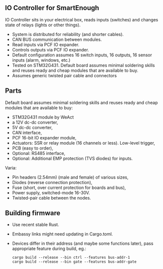 IO Controller for SmartEnough
-----------------------------

IO Controller sits in your electrical box, reads inputs (switches) and changes
state of relays (lights or other things).

- System is distributed for reliability (and shorter cables).
- CAN BUS communication between modules.
- Read inputs via PCF IO expander.
- Controls outputs via PCF IO expander.
- Default configuration assumes 16 switch inputs, 16 outputs, 16 sensor inputs
  (alarm, windows, etc.)
- Tested on STM32G431. Default board assumes minimal soldering skills and reuses
  ready and cheap modules that are available to buy.
- Assumes generic twisted pair cable and connectors


Parts
-----

Default board assumes minimal soldering skills and reuses
ready and cheap modules that are available to buy:
- STM32G431 module by WeAct
- a 12V dc-dc converter,
- 5V dc-dc converter,
- CAN interface,
- PCF 16-bit IO expander module,
- Actuators: SSR or relay module (16 channels or less). Low-level trigger,
- PCB (easy to order),
- Optional: RS485 interface,
- Optional: Additional EMP protection (TVS diodes) for inputs.

Varia:
- Pin headers (2.54mm) (male and female) of various sizes,
- Diodes (reverse connection protection),
- Fuse (short, over current protection for boards and bus),
- Power supply, switched-mode 16-30V.
- Twisted-pair cable between the nodes.


Building firmware
-----------------
- Use recent stable Rust.
- Embassy links might need updating in Cargo.toml.
- Devices differ in their address (and maybe some functions later), pass
  appropriate feature during build, eg.:

      cargo build --release --bin ctrl --features bus-addr-1
      cargo build --release --bin gate --features bus-addr-gate
